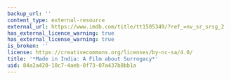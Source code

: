 ```yaml
---
backup_url: ''
content_type: external-resource
external_url: https://www.imdb.com/title/tt1505349/?ref_=nv_sr_srsg_2
has_external_licence_warning: true
has_external_license_warning: true
is_broken: ''
license: https://creativecommons.org/licenses/by-nc-sa/4.0/
title: '*Made in India: A Film about Surrogacy*'
uid: 84a2a420-10c7-4aeb-8f73-07a437b8bb1a
---
```

